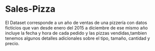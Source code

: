 # Sales-Pizza
El Dataset corresponde a un año de ventas de una pizzería con datos ficticios que van desde enero del 2015 a diciembre de ese mismo año incluye la fecha y hora de cada pedido y las pizzas vendidas,tambien tenemos algunos detalles adicionales sobre el tipo, tamaño, cantidad y precio.
